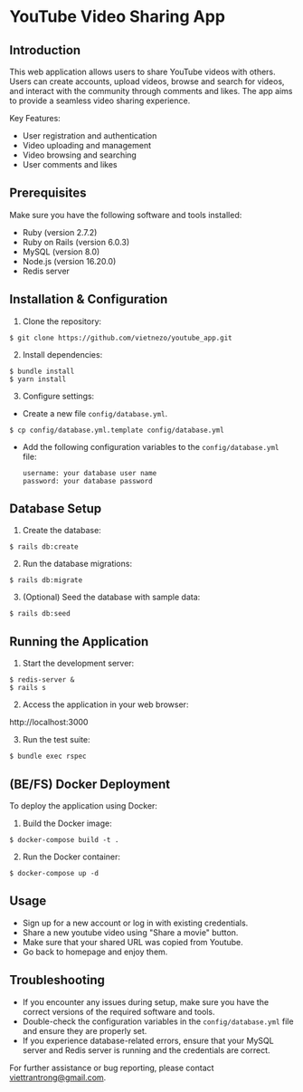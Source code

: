 # YouTube Video Sharing App

## Introduction
This web application allows users to share YouTube videos with others. Users can create accounts, upload videos, browse and search for videos, and interact with the community through comments and likes. The app aims to provide a seamless video sharing experience.

Key Features:
- User registration and authentication
- Video uploading and management
- Video browsing and searching
- User comments and likes

## Prerequisites
Make sure you have the following software and tools installed:

- Ruby (version 2.7.2)
- Ruby on Rails (version 6.0.3)
- MySQL (version 8.0)
- Node.js (version 16.20.0)
- Redis server

## Installation & Configuration
1. Clone the repository:

```
$ git clone https://github.com/vietnezo/youtube_app.git
```

2. Install dependencies:
```
$ bundle install
$ yarn install
```

3. Configure settings:
- Create a new file `config/database.yml`.

```
$ cp config/database.yml.template config/database.yml
```

- Add the following configuration variables to the `config/database.yml` file:
  ```
  username: your database user name
  password: your database password
  ```

## Database Setup
1. Create the database:
```
$ rails db:create
```
2. Run the database migrations:
```
$ rails db:migrate
```
3. (Optional) Seed the database with sample data:
```
$ rails db:seed
```

## Running the Application
1. Start the development server:
```
$ redis-server &
$ rails s
```
2. Access the application in your web browser:

http://localhost:3000

3. Run the test suite:
```
$ bundle exec rspec
```

## (BE/FS) Docker Deployment
To deploy the application using Docker:

1. Build the Docker image:
```
$ docker-compose build -t .
```

2. Run the Docker container:

```
$ docker-compose up -d
```

## Usage
- Sign up for a new account or log in with existing credentials.
- Share a new youtube video using "Share a movie" button.
- Make sure that your shared URL was copied from Youtube.
- Go back to homepage and enjoy them.

## Troubleshooting
- If you encounter any issues during setup, make sure you have the correct versions of the required software and tools.
- Double-check the configuration variables in the `config/database.yml` file and ensure they are properly set.
- If you experience database-related errors, ensure that your MySQL server and Redis server is running and the credentials are correct.

For further assistance or bug reporting, please contact [viettrantrong@gmail.com](mailto:viettrantrong@gmail.com).
